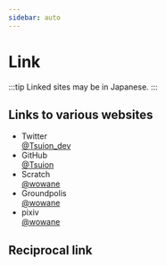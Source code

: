 ```yaml
---
sidebar: auto
---
```

# Link
:::tip
Linked sites may be in Japanese.
:::
## Links to various websites
- Twitter  
[@Tsuion_dev](https://twitter.com/Tsuion_dev)
- GitHub  
[@Tsuion](https://github.com/Tsuion)
- Scratch  
[@wowane](https://scratch.mit.edu/users/wowane/)
- Groundpolis  
[@wowane](https://groundpolis.app/@wowane)
- pixiv  
[@wowane](https://pixiv.me/wowane)
## Reciprocal link
